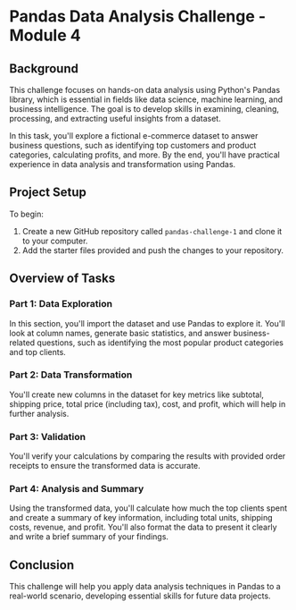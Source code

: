 # Pandas Data Analysis Challenge - Module 4

## Background
This challenge focuses on hands-on data analysis using Python's Pandas library, which is essential in fields like data science, machine learning, and business intelligence. The goal is to develop skills in examining, cleaning, processing, and extracting useful insights from a dataset.

In this task, you'll explore a fictional e-commerce dataset to answer business questions, such as identifying top customers and product categories, calculating profits, and more. By the end, you'll have practical experience in data analysis and transformation using Pandas.

## Project Setup
To begin:
1. Create a new GitHub repository called `pandas-challenge-1` and clone it to your computer.
2. Add the starter files provided and push the changes to your repository.

## Overview of Tasks

### Part 1: Data Exploration
In this section, you'll import the dataset and use Pandas to explore it. You'll look at column names, generate basic statistics, and answer business-related questions, such as identifying the most popular product categories and top clients.

### Part 2: Data Transformation
You'll create new columns in the dataset for key metrics like subtotal, shipping price, total price (including tax), cost, and profit, which will help in further analysis.

### Part 3: Validation
You'll verify your calculations by comparing the results with provided order receipts to ensure the transformed data is accurate.

### Part 4: Analysis and Summary
Using the transformed data, you'll calculate how much the top clients spent and create a summary of key information, including total units, shipping costs, revenue, and profit. You'll also format the data to present it clearly and write a brief summary of your findings.

## Conclusion
This challenge will help you apply data analysis techniques in Pandas to a real-world scenario, developing essential skills for future data projects.
